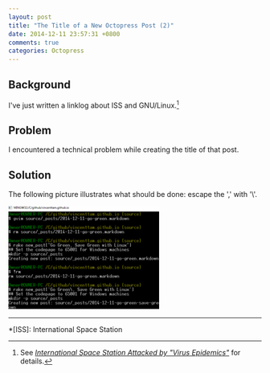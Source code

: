 ```yaml
---
layout: post
title: "The Title of a New Octopress Post (2)"
date: 2014-12-11 23:57:31 +0800
comments: true
categories: Octopress
---
```


Background
---

I've just written a linklog about ISS and GNU/Linux.[^pp]

Problem
---

I encountered a technical problem while creating the title of that
post.

Solution
---

The following picture illustrates what should be done: escape the ','
with '\\'.

<picture class="fancybox" title="MinGW command window">
  <source srcset="/images/posts/OctPostTitle2/cmd_big.png" media="(min-width: 840px)"></source> 
  <source srcset="/images/posts/OctPostTitle2/cmd.png" media="(min-width: 620px)"></source> 
  <img alt="MinGW command window" src="/images/posts/OctPostTitle2/cmd_s.png" />
</picture>

---
[^pp]:
    See
    [*International Space Station Attacked by "Virus Epidemics"*][pp]
    for details.

[pp]: /blog/2014/12/11/international-space-station-attacked-by-virus-epidemics/

*[ISS]: International Space Station
